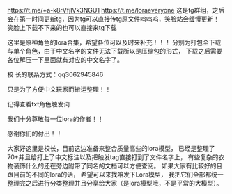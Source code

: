 https://t.me/+a-k8rVfjIVk3NGU1
https://t.me/loraeveryone
这是tg群组，之后会在第一时间更新tg，因为tg可以直接传tg原文件呜呜呜，笑脸站会缓慢更新！
笑脸上下载不下来的也可以直接来tg下载


这里是原神角色的lora合集，希望各位可以及时来补充！！！
分别为打包全下载与单个角色，由于中文名字的文件无法下载所以是压缩包的形式，
下载之后需要各位解压一下里面就有对应的中文名字了。 

校 长的联系方式：qq3062945846

只是为了方便中文玩家而搬运整理！！

记得查看txt角色触发词 

我们十分尊敬每一位lora的作者！！

感谢你们的付出！！

大家好这里是校长，目前这边准备来整合质量高些的lora模型， 已经是整理了70+并且给打上了中文标注以及把触发tag直接打到了文件名字上， 有些复杂的衣物装饰什么的还在旁边附带了同名的文档可以方便查阅。 如果大家有比较好的且跟目前的不同的lora的话，
希望可以来找咱发下Lora模型， 我把它们全部都统一整理完之后进行分类整理并且分享给大家（是lora模型哦，不是平常的大模型）。